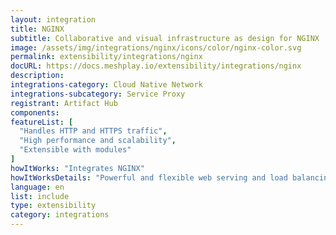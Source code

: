```yaml
---
layout: integration
title: NGINX
subtitle: Collaborative and visual infrastructure as design for NGINX
image: /assets/img/integrations/nginx/icons/color/nginx-color.svg
permalink: extensibility/integrations/nginx
docURL: https://docs.meshplay.io/extensibility/integrations/nginx
description: 
integrations-category: Cloud Native Network
integrations-subcategory: Service Proxy
registrant: Artifact Hub
components: 
featureList: [
  "Handles HTTP and HTTPS traffic",
  "High performance and scalability",
  "Extensible with modules"
]
howItWorks: "Integrates NGINX"
howItWorksDetails: "Powerful and flexible web serving and load balancing in Kubernetes"
language: en
list: include
type: extensibility
category: integrations
---
```

